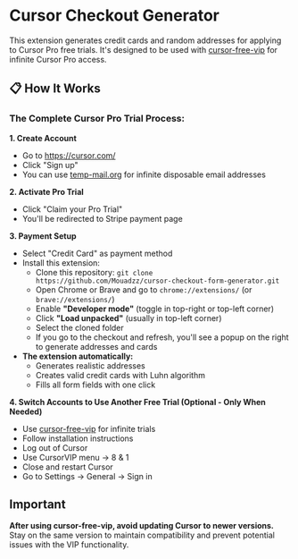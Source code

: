 # Cursor Checkout Generator

This extension generates credit cards and random addresses for applying to Cursor Pro free trials. It's designed to be used with [cursor-free-vip](https://github.com/yeongpin/cursor-free-vip) for infinite Cursor Pro access.

## 📋 How It Works

### The Complete Cursor Pro Trial Process:

**1. Create Account**
- Go to https://cursor.com/
- Click "Sign up"
- You can use [temp-mail.org](https://temp-mail.org/en/view/68cc31b0174a7400b80b23c2) for infinite disposable email addresses

**2. Activate Pro Trial**
- Click "Claim your Pro Trial"
- You'll be redirected to Stripe payment page

**3. Payment Setup**
- Select "Credit Card" as payment method
- Install this extension:
  - Clone this repository: `git clone https://github.com/Mouadzz/cursor-checkout-form-generator.git`
  - Open Chrome or Brave and go to `chrome://extensions/` (or `brave://extensions/`)
  - Enable **"Developer mode"** (toggle in top-right or top-left corner)
  - Click **"Load unpacked"** (usually in top-left corner)
  - Select the cloned folder
  - If you go to the checkout and refresh, you'll see a popup on the right to generate addresses and cards
- **The extension automatically:**
  - Generates realistic addresses
  - Creates valid credit cards with Luhn algorithm
  - Fills all form fields with one click

**4. Switch Accounts to Use Another Free Trial (Optional - Only When Needed)**
- Use [cursor-free-vip](https://github.com/yeongpin/cursor-free-vip) for infinite trials
- Follow installation instructions
- Log out of Cursor
- Use CursorVIP menu → 8 & 1
- Close and restart Cursor
- Go to Settings → General → Sign in


## Important

**After using cursor-free-vip, avoid updating Cursor to newer versions.** Stay on the same version to maintain compatibility and prevent potential issues with the VIP functionality.

